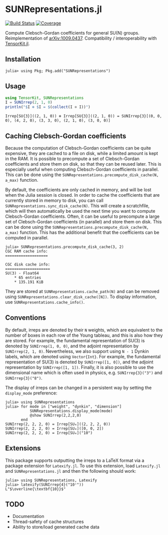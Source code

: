 # SUNRepresentations.jl

[![Build
Status](https://github.com/maartenvd/SUNRepresentations.jl/workflows/CI/badge.svg)](https://github.com/maartenvd/SUNRepresentations.jl/actions)
[![Coverage](https://codecov.io/gh/maartenvd/SUNRepresentations.jl/branch/master/graph/badge.svg)](https://codecov.io/gh/maartenvd/SUNRepresentations.jl/branch/master)

Compute Clebsch-Gordan coefficients for general SU(N) groups. Reimplementation of [arXiv:1009.0437](https://arxiv.org/pdf/1009.0437.pdf). Compatibility / interoperability with [TensorKit.jl](https://github.com/Jutho/TensorKit.jl).

## Installation

```julia-repl
julia> using Pkg; Pkg.add("SUNRepresentations")
```

## Usage

```julia
using TensorKit, SUNRepresentations
I = SUNIrrep(2, 1, 0)
println("$I ⊗ $I = $(collect(I ⊗ I))")
```

```
Irrep[SU{3}]((2, 1, 0)) ⊗ Irrep[SU{3}]((2, 1, 0)) = SUNIrrep{3}[(0, 0, 0), (4, 2, 0), (3, 3, 0), (2, 1, 0), (3, 0, 0)]
```

## Caching Clebsch-Gordan coefficients

Because the computation of Clebsch-Gordan coefficients can be quite expensive, they are
cached to a file on disk, while a limited amount is kept in the RAM. It is possible to
precompute a set of Clebsch-Gordan coefficients and store them on disk, so that they can be
reused later. This is especially useful when computing Clebsch-Gordan coefficients in
parallel. This can be done using the `SUNRepresentations.precompute_disk_cache(N, a_max)`
function.

By default, the coefficients are only cached in memory, and will
be lost when the Julia session is closed. In order to cache the coefficients that are
currently stored in memory to disk, you can call `SUNRepresentations.sync_disk_cache(N)`.
This will create a scratchfile, which will then automatically be used the next time you want
to compute Clebsch-Gordan coefficients. Often, it can be useful to precompute a large set of
Clebsch-Gordan coefficients (in parallel) and store them on disk. This can be done using the
`SUNRepresentations.precompute_disk_cache(N, a_max)` function. This has the additional
benefit that the coefficients can be computed in parallel.

```julia-repl
julia> SUNRepresentations.precompute_disk_cache(3, 2)
CGC RAM cache info:
===================

CGC disk cache info:
====================
SU(3) - Float64
    * 65 entries
    * 135.191 KiB
```

They are stored at `SUNRepresentations.cache_path(N)` and can be removed using
`SUNRepresentations.clear_disk_cache([N])`. To display information, use
`SUNRepresentations.cache_info()`.

## Conventions

By default, irreps are denoted by their `N` weights, which are equivalent to the number of
boxes in each row of the Young tableau, and this is also how they are stored. For example,
the fundamental representation of SU(3) is denoted by `SUNIrrep(1, 0, 0)`, and the adjoint
representation by `SUNIrrep(2, 1, 0)`. Nevertheless, we also support using `N - 1` Dynkin
labels, which are denoted using `Vector{Int}`. For example, the fundamental representation
of SU(3) is denoted by `SUNIrrep([1, 0])`, and the adjoint representation by
`SUNIrrep([1, 1])`. Finally, it is also possible to use the dimensional name which is often
used in physics, e.g. `SUNIrrep{3}("3")` and `SUNIrrep{3}("8")`.

The display of irreps can be changed in a persistent way by setting the `display_mode`
preference:

```julia-repl
julia> using SUNRepresentations
julia> for mode in ["weight", "dynkin", "dimension"]
           SUNRepresentations.display_mode(mode)
           @show SUNIrrep(2,2,2,0)
       end
SUNIrrep(2, 2, 2, 0) = Irrep[SU₄]((2, 2, 2, 0))
SUNIrrep(2, 2, 2, 0) = Irrep[SU₄]([0, 0, 2])
SUNIrrep(2, 2, 2, 0) = Irrep[SU₄]("10")
```

## Extensions

This package supports outputting the irreps to a LaTeX format via a package extension for
`Latexify.jl`. To use this extension, load `Latexify.jl` and `SUNRepresentations.jl` and
then the following should work:

```julia-repl
julia> using SUNRepresentations, Latexify
julia> latexify(SUNIrrep{4}("10⁺"))
L"$\overline{\textbf{10}}$"
```

## TODO

* Documentation
* Thread-safety of cache structures
* Ability to store/load generated cache data

